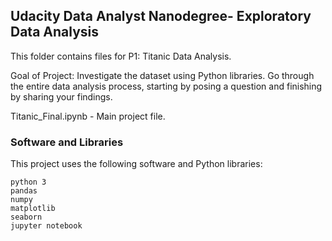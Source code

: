 ## Udacity Data Analyst Nanodegree- Exploratory Data Analysis

This folder contains files for P1: Titanic Data Analysis.

Goal of Project: 
Investigate the dataset using Python libraries. Go through the entire data analysis process, starting by posing a question and finishing by sharing your findings.

Titanic_Final.ipynb - Main project file.

### Software and Libraries

This project uses the following software and Python libraries:

    python 3
    pandas 
    numpy 
    matplotlib
    seaborn 
    jupyter notebook
